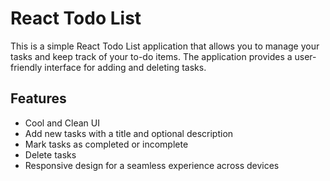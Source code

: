 # React Todo List

This is a simple React Todo List application that allows you to manage your tasks and keep track of your to-do items. The application provides a user-friendly interface for adding and deleting tasks.

## Features
- Cool and Clean UI 
- Add new tasks with a title and optional description
- Mark tasks as completed or incomplete
- Delete tasks
- Responsive design for a seamless experience across devices


